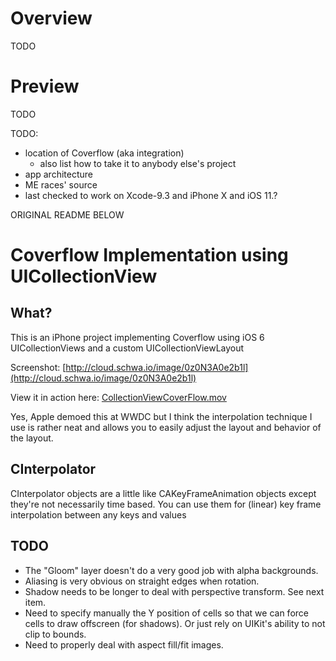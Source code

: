 
# Overview

TODO

# Preview

TODO



TODO:

* location of Coverflow (aka integration)
    * also list how to take it to anybody else's project
* app architecture
* ME races' source
* last checked to work on Xcode-9.3 and iPhone X and iOS 11.?

ORIGINAL README BELOW

# Coverflow Implementation using UICollectionView

## What?

This is an iPhone project implementing Coverflow using iOS 6 UICollectionViews and a custom UICollectionViewLayout

Screenshot: [http://cloud.schwa.io/image/0z0N3A0e2b1l](http://cloud.schwa.io/image/0z0N3A0e2b1l)

View it in action here: [CollectionViewCoverFlow.mov](http://cloud.schwa.io/1120003t3N2Y)

Yes, Apple demoed this at WWDC but I think the interpolation technique I use is rather neat and allows you to easily adjust the layout and behavior of the layout.

## CInterpolator

CInterpolator objects are a little like CAKeyFrameAnimation objects except they're not necessarily time based. You can use them for (linear) key frame interpolation between any keys and values

## TODO

* The "Gloom" layer doesn't do a very good job with alpha backgrounds.
* Aliasing is very obvious on straight edges when rotation.
* Shadow needs to be longer to deal with perspective transform. See next item.
* Need to specify manually the Y position of cells so that we can force cells to draw offscreen (for shadows). Or just rely on UIKit's ability to not clip to bounds.
* Need to properly deal with aspect fill/fit images.
